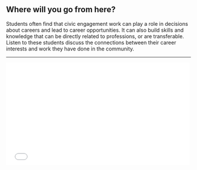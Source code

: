 ## Where will you go from here?

Students often find that civic engagement work can play a role in decisions about careers and lead to career opportunities. It can also build skills and knowledge that can be directly related to professions, or are transferable. Listen to these students discuss the connections between their career interests and work they have done in the community.

___

<iframe src='//player.vimeo.com/video/90154326?title=0&byline=0&portrait=0&color=ff9933' width='500' height='280' frameborder='0' webkitallowfullscreen mozallowfullscreen allowfullscreen></iframe>
